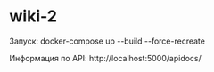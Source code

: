# wiki-2

Запуск:
docker-compose up --build --force-recreate

Информация по API:
http://localhost:5000/apidocs/
